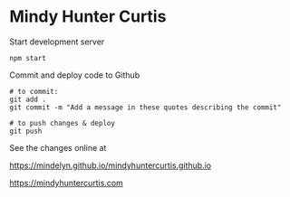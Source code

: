 # Mindy Hunter Curtis

Start development server 

```
npm start
```

Commit and deploy code to Github

```
# to commit:
git add .
git commit -m "Add a message in these quotes describing the commit"

# to push changes & deploy
git push
```

See the changes online at 

https://mindelyn.github.io/mindyhuntercurtis.github.io

https://mindyhuntercurtis.com

